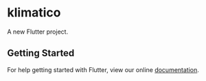 # klimatico

A new Flutter project.

## Getting Started

For help getting started with Flutter, view our online
[documentation](https://flutter.io/).
